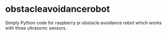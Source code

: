 # obstacleavoidancerobot
Simply Python code for raspberry pi obstacle avoidance robot which works with three ultrasonic sensors.
